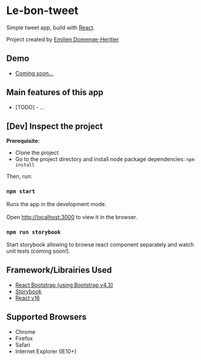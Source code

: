 
  
  
# Le-bon-tweet  
    
Simple tweet app, build with [React](https://reactjs.org/). 
  
Project created by [Emilien Domenge-Heritier](https://www.domenge.fr/)  
## Demo  
  
- [Coming soon...](https://www.domenge.fr/)   
   
  
## Main features of this app  
  
 - [TODO] - ...
  
 
## [Dev] Inspect the project   
  
**Prerequisite:**  
 - Clone the project  
 - Go to the project directory and install node package dependencies: `npm install` 
  
  
Then, run:  
  
### `npm start`  
  
Runs the app in the development mode.<br>  
Open [http://localhost:3000](http://localhost:3000) to view it in the browser.  
  
  
### `npm run storybook`  
  
Start storybook allowing to browse react component separately and watch unit tests (coming soon!).  
  
  
## Framework/Librairies Used  
  
 - [React Bootstrap (using Bootstrap v4.3)](https://react-bootstrap.github.io/)  
 - [Storybook](https://www.learnstorybook.com/)  
 - [React v16](https://github.com/facebook/create-react-app)  
  
## Supported Browsers  
  
 - Chrome  
 - Firefox  
 - Safari  
 - Internet Explorer (IE10+)  
